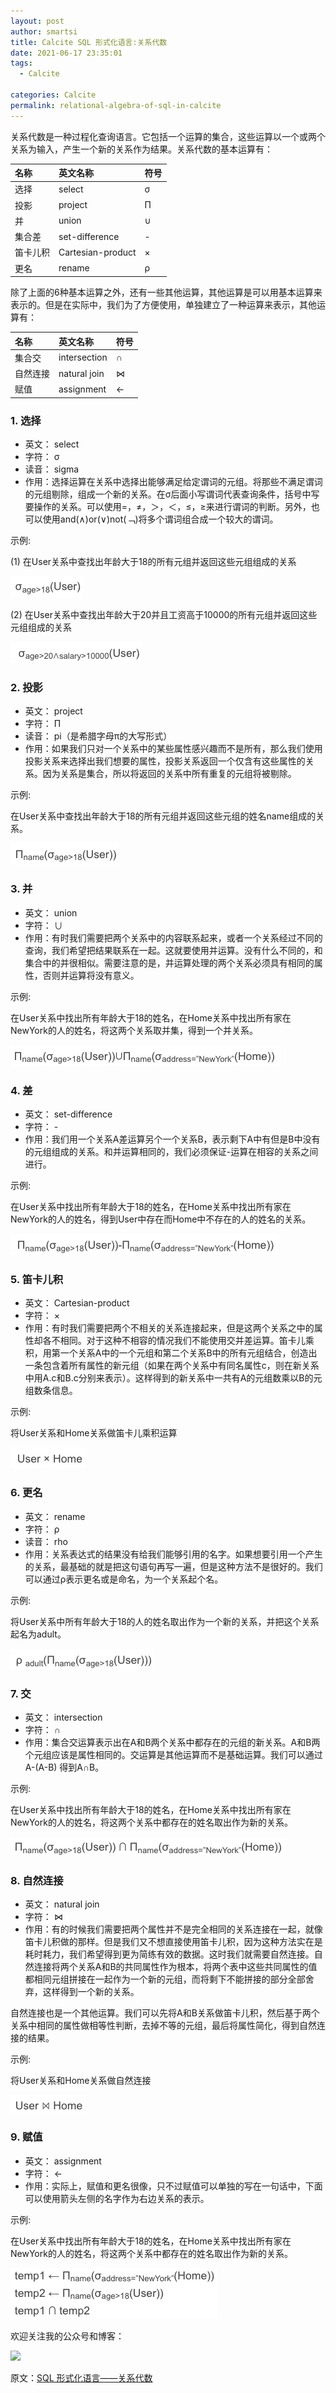 ```yaml
---
layout: post
author: smartsi
title: Calcite SQL 形式化语言:关系代数
date: 2021-06-17 23:35:01
tags:
  - Calcite

categories: Calcite
permalink: relational-algebra-of-sql-in-calcite
---
```


关系代数是一种过程化查询语言。它包括一个运算的集合，这些运算以一个或两个关系为输入，产生一个新的关系作为结果。关系代数的基本运算有：

| 名称 | 英文名称 | 符号 |
| :------------- | :------------- | :------------- |
| 选择 | select	| σ |
| 投影 | project | Π |
| 并 | union | ∪ |
| 集合差	| set-difference | - |
| 笛卡儿积 | Cartesian-product | × |
| 更名 | rename	| ρ |

除了上面的6种基本运算之外，还有一些其他运算，其他运算是可以用基本运算来表示的。但是在实际中，我们为了方便使用，单独建立了一种运算来表示，其他运算有：

| 名称 | 英文名称 | 符号 |
| :------------- | :------------- | :------------- |
| 集合交	| intersection | ∩ |
| 自然连接 | natural join	| ⋈ |
| 赋值 | assignment |	← |

### 1. 选择

- 英文： select
- 字符： σ
- 读音： sigma
- 作用：选择运算在关系中选择出能够满足给定谓词的元组。将那些不满足谓词的元组剔除，组成一个新的关系。在σ后面小写谓词代表查询条件，括号中写要操作的关系。可以使用=，≠，＞，＜，≤，≥来进行谓词的判断。另外，也可以使用and(∧)or(∨)not(﹁)将多个谓词组合成一个较大的谓词。

示例:

(1) 在User关系中查找出年龄大于18的所有元组并返回这些元组组成的关系

![](https://github.com/sjf0115/ImageBucket/blob/main/Calcite/relational-algebra-of-sql-in-calcite-1.png?raw=true)

(2) 在User关系中查找出年龄大于20并且工资高于10000的所有元组并返回这些元组组成的关系

![](https://github.com/sjf0115/ImageBucket/blob/main/Calcite/relational-algebra-of-sql-in-calcite-2.png?raw=true)

### 2. 投影

- 英文： project
- 字符： Π
- 读音： pi（是希腊字母π的大写形式）
- 作用：如果我们只对一个关系中的某些属性感兴趣而不是所有，那么我们使用投影关系来选择出我们想要的属性，投影关系返回一个仅含有这些属性的关系。因为关系是集合，所以将返回的关系中所有重复的元组将被剔除。

示例:

在User关系中查找出年龄大于18的所有元组并返回这些元组的姓名name组成的关系。

![](https://github.com/sjf0115/ImageBucket/blob/main/Calcite/relational-algebra-of-sql-in-calcite-3.png?raw=true)

### 3. 并

- 英文： union
- 字符： ∪
- 作用：有时我们需要把两个关系中的内容联系起来，或者一个关系经过不同的查询，我们希望把结果联系在一起。这就要使用并运算。没有什么不同的，和集合中的并很相似。需要注意的是，并运算处理的两个关系必须具有相同的属性，否则并运算将没有意义。

示例:

在User关系中找出所有年龄大于18的姓名，在Home关系中找出所有家在NewYork的人的姓名，将这两个关系取并集，得到一个并关系。

![](https://github.com/sjf0115/ImageBucket/blob/main/Calcite/relational-algebra-of-sql-in-calcite-4.png?raw=true)

### 4. 差

- 英文： set-difference
- 字符： -
- 作用：我们用一个关系A差运算另个一个关系B，表示剩下A中有但是B中没有的元组组成的关系。和并运算相同的，我们必须保证-运算在相容的关系之间进行。

示例:

在User关系中找出所有年龄大于18的姓名，在Home关系中找出所有家在NewYork的人的姓名，得到User中存在而Home中不存在的人的姓名的关系。

![](https://github.com/sjf0115/ImageBucket/blob/main/Calcite/relational-algebra-of-sql-in-calcite-5.png?raw=true)

### 5. 笛卡儿积

- 英文： Cartesian-product
- 字符： ×
- 作用：有时我们需要把两个不相关的关系连接起来，但是这两个关系之中的属性却各不相同。对于这种不相容的情况我们不能使用交并差运算。笛卡儿乘积，用第一个关系A中的一个元组和第二个关系B中的所有元组结合，创造出一条包含着所有属性的新元组（如果在两个关系中有同名属性c，则在新关系中用A.c和B.c分别来表示）。这样得到的新关系中一共有A的元组数乘以B的元组数条信息。

示例:

将User关系和Home关系做笛卡儿乘积运算

![](https://github.com/sjf0115/ImageBucket/blob/main/Calcite/relational-algebra-of-sql-in-calcite-6.png?raw=true)

### 6. 更名

- 英文： rename
- 字符： ρ
- 读音： rho
- 作用：关系表达式的结果没有给我们能够引用的名字。如果想要引用一个产生的关系，最基础的就是把这句语句再写一遍，但是这种方法不是很好的。我们可以通过ρ表示更名或是命名，为一个关系起个名。

示例:

将User关系中所有年龄大于18的人的姓名取出作为一个新的关系，并把这个关系起名为adult。

![](https://github.com/sjf0115/ImageBucket/blob/main/Calcite/relational-algebra-of-sql-in-calcite-7.png?raw=true)

### 7. 交

- 英文： intersection
- 字符： ∩
- 作用：集合交运算表示出在A和B两个关系中都存在的元组的新关系。A和B两个元组应该是属性相同的。交运算是其他运算而不是基础运算。我们可以通过 A-(A-B) 得到A∩B。

示例:

在User关系中找出所有年龄大于18的姓名，在Home关系中找出所有家在NewYork的人的姓名，将这两个关系中都存在的姓名取出作为新的关系。

![](https://github.com/sjf0115/ImageBucket/blob/main/Calcite/relational-algebra-of-sql-in-calcite-8.png?raw=true)

### 8. 自然连接

- 英文： natural join
- 字符： ⋈
- 作用：有的时候我们需要把两个属性并不是完全相同的关系连接在一起，就像笛卡儿积做的那样。但是我们又不想直接使用笛卡儿积，因为这种方法实在是耗时耗力，我们希望得到更为简练有效的数据。这时我们就需要自然连接。自然连接将两个关系A和B的共同属性作为根本，将两个表中这些共同属性的值都相同元组拼接在一起作为一个新的元组，而将剩下不能拼接的部分全部舍弃，这样得到一个新的关系。

自然连接也是一个其他运算。我们可以先将A和B关系做笛卡儿积，然后基于两个关系中相同的属性做相等性判断，去掉不等的元组，最后将属性简化，得到自然连接的结果。

示例:

将User关系和Home关系做自然连接

![](https://github.com/sjf0115/ImageBucket/blob/main/Calcite/relational-algebra-of-sql-in-calcite-9.png?raw=true)

### 9. 赋值

- 英文： assignment
- 字符： ←
- 作用：实际上，赋值和更名很像，只不过赋值可以单独的写在一句话中，下面可以使用箭头左侧的名字作为右边关系的表示。

示例:

在User关系中找出所有年龄大于18的姓名，在Home关系中找出所有家在NewYork的人的姓名，将这两个关系中都存在的姓名取出作为新的关系。

![](https://github.com/sjf0115/ImageBucket/blob/main/Calcite/relational-algebra-of-sql-in-calcite-10.png?raw=true)

欢迎关注我的公众号和博客：

![](https://github.com/sjf0115/PubLearnNotes/blob/master/image/Other/smartsi.jpg?raw=true)

原文：[SQL 形式化语言——关系代数](https://blog.csdn.net/QuinnNorris/article/details/70739094)
